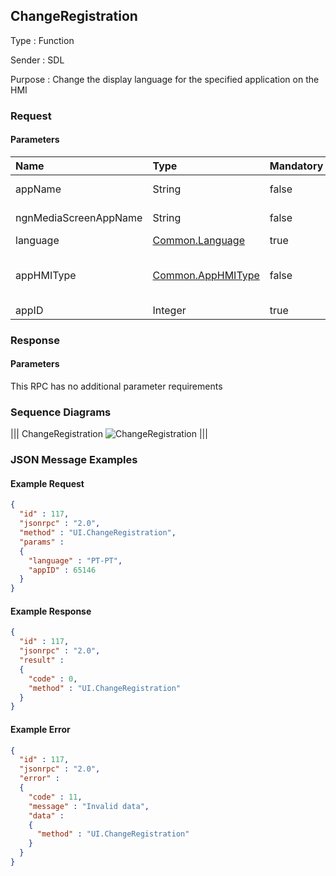 ## ChangeRegistration

Type
: Function

Sender
: SDL

Purpose
: Change the display language for the specified application on the HMI

### Request

#### Parameters

|Name|Type|Mandatory|Additional|
|:---|:---|:--------|:---------|
|appName|String|false|maxlength: 100|
|ngnMediaScreenAppName|String|false|maxlength: 100|
|language|[Common.Language](../../common/enums/#language)|true||
|appHMIType|[Common.AppHMIType](../../common/enums/#apphmitype)|false|array: true<br>minsize: 1<br>maxsize: 100|
|appID|Integer|true||

### Response

#### Parameters

This RPC has no additional parameter requirements

### Sequence Diagrams
|||
ChangeRegistration
![ChangeRegistration](./assets/ChangeRegistration.png)
|||

### JSON Message Examples

#### Example Request

```json
{
  "id" : 117,
  "jsonrpc" : "2.0",
  "method" : "UI.ChangeRegistration",
  "params" :
  {
    "language" : "PT-PT",
    "appID" : 65146
  }
}
```

#### Example Response

```json
{
  "id" : 117,
  "jsonrpc" : "2.0",
  "result" :
  {
    "code" : 0,
    "method" : "UI.ChangeRegistration"
  }
}
```

#### Example Error

```json
{
  "id" : 117,
  "jsonrpc" : "2.0",
  "error" :
  {
    "code" : 11,
    "message" : "Invalid data",
    "data" :
    {
      "method" : "UI.ChangeRegistration"
    }
  }
}
```
